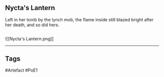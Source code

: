 ## Nycta's Lantern
Left in her tomb by the lynch mob,
the flame inside still blazed bright after her death,
and so did hers.
##
![[Nycta's Lantern.png]]

---
## Tags
#Artefact
#PoE1